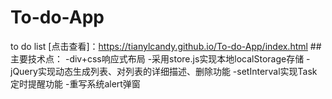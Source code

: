# To-do-App
to do list  [点击查看]：https://tianylcandy.github.io/To-do-App/index.html
##主要技术点：
-div+css响应式布局
-采用store.js实现本地localStorage存储
-jQuery实现动态生成列表、对列表的详细描述、删除功能
-setInterval实现Task定时提醒功能
-重写系统alert弹窗
